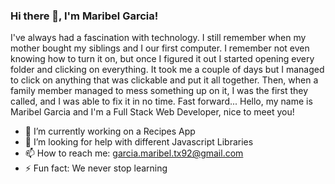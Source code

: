 ### Hi there 👋, I'm Maribel Garcia!
  I've always had a fascination with technology. I still remember when my mother bought my siblings and I our first computer. I remember not even knowing how to turn it on, but once I figured it out I started opening every folder and clicking on everything. It took me a couple of days but I managed to click on anything that was clickable and put it all together. Then, when a family member managed to mess something up on it, I was the first they called, and I was able to fix it in no time. Fast forward... Hello, my name is Maribel Garcia and I'm a Full Stack Web Developer, nice to meet you!
<!--
**Mbravo36/Mbravo36** is a ✨ _special_ ✨ repository because its `README.md` (this file) appears on your GitHub profile.

Here are some ideas to get you started:

- 🔭 I’m currently working on ...
- 🌱 I’m currently learning ...
- 👯 I’m looking to collaborate on ...
- 🤔 I’m looking for help with ...
- 💬 Ask me about ...
- 📫 How to reach me: ...
- 😄 Pronouns: ...
- ⚡ Fun fact: ...
-->
- 🔭 I’m currently working on a Recipes App
- 🤔 I’m looking for help with different Javascript Libraries
- 📫 How to reach me: garcia.maribel.tx92@gmail.com
- ⚡ Fun fact: We never stop learning

